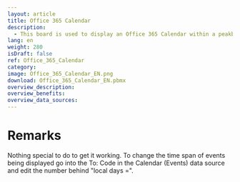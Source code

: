 ```yaml
---
layout: article
title: Office 365 Calendar
description: 
  - This board is used to display an Office 365 Calendar within a peakboard visualization. In this case it is our events Calendar that we update frequently.
lang: en
weight: 280
isDraft: false
ref: Office_365_Calendar
category:
image: Office_365_Calendar_EN.png
download: Office_365_Calendar_EN.pbmx
overview_description:
overview_benefits:
overview_data_sources:
---
```

# Remarks
Nothing special to do to get it working. To change the time span of events being displayed go into the To: Code in the Calendar (Events) data source and edit the number behind "local days =".